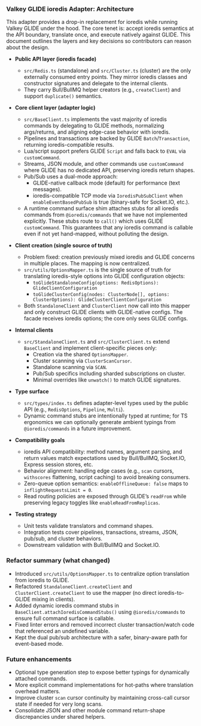 ### Valkey GLIDE ioredis Adapter: Architecture

This adapter provides a drop-in replacement for ioredis while running Valkey GLIDE under the hood. The core tenet is: accept ioredis semantics at the API boundary, translate once, and execute natively against GLIDE. This document outlines the layers and key decisions so contributors can reason about the design.

- **Public API layer (ioredis facade)**
  - `src/Redis.ts` (standalone) and `src/Cluster.ts` (cluster) are the only externally consumed entry points. They mirror ioredis classes and constructor signatures and delegate to the internal clients.
  - They carry Bull/BullMQ helper creators (e.g., `createClient`) and support `duplicate()` semantics.

- **Core client layer (adapter logic)**
  - `src/BaseClient.ts` implements the vast majority of ioredis commands by delegating to GLIDE methods, normalizing args/returns, and aligning edge-case behavior with ioredis.
  - Pipelines and transactions are backed by GLIDE `Batch`/`Transaction`, returning ioredis-compatible results.
  - Lua/script support prefers GLIDE `Script` and falls back to `EVAL` via `customCommand`.
  - Streams, JSON module, and other commands use `customCommand` where GLIDE has no dedicated API, preserving ioredis return shapes.
  - Pub/Sub uses a dual-mode approach:
    - GLIDE-native callback mode (default) for performance (text messages).
    - ioredis-compatible TCP mode via `IoredisPubSubClient` when `enableEventBasedPubSub` is true (binary-safe for Socket.IO, etc.).
  - A runtime command surface shim attaches stubs for all ioredis commands from `@ioredis/commands` that we have not implemented explicitly. These stubs route to `call()` which uses GLIDE `customCommand`. This guarantees that any ioredis command is callable even if not yet hand-mapped, without polluting the design.

- **Client creation (single source of truth)**
  - Problem fixed: creation previously mixed ioredis and GLIDE concerns in multiple places. The mapping is now centralized.
  - `src/utils/OptionsMapper.ts` is the single source of truth for translating ioredis-style options into GLIDE configuration objects:
    - `toGlideStandaloneConfig(options: RedisOptions): GlideClientConfiguration`
    - `toGlideClusterConfig(nodes: ClusterNode[], options: ClusterOptions): GlideClusterClientConfiguration`
  - Both `StandaloneClient` and `ClusterClient` now call into this mapper and only construct GLIDE clients with GLIDE-native configs. The facade receives ioredis options; the core only sees GLIDE configs.

- **Internal clients**
  - `src/StandaloneClient.ts` and `src/ClusterClient.ts` extend `BaseClient` and implement client-specific pieces only:
    - Creation via the shared `OptionsMapper`.
    - Cluster scanning via `ClusterScanCursor`.
    - Standalone scanning via `SCAN`.
    - Pub/Sub specifics including sharded subscriptions on cluster.
    - Minimal overrides like `unwatch()` to match GLIDE signatures.

- **Type surface**
  - `src/types/index.ts` defines adapter-level types used by the public API (e.g., `RedisOptions`, `Pipeline`, `Multi`).
  - Dynamic command stubs are intentionally typed at runtime; for TS ergonomics we can optionally generate ambient typings from `@ioredis/commands` in a future improvement.

- **Compatibility goals**
  - ioredis API compatibility: method names, argument parsing, and return values match expectations used by Bull/BullMQ, Socket.IO, Express session stores, etc.
  - Behavior alignment: handling edge cases (e.g., `scan` cursors, `withscores` flattening, script caching) to avoid breaking consumers.
  - Zero-queue option semantics: `enableOfflineQueue: false` maps to `inflightRequestsLimit = 0`.
  - Read routing policies are exposed through GLIDE’s `readFrom` while preserving legacy toggles like `enableReadFromReplicas`.

- **Testing strategy**
  - Unit tests validate translators and command shapes.
  - Integration tests cover pipelines, transactions, streams, JSON, pub/sub, and cluster behaviors.
  - Downstream validation with Bull/BullMQ and Socket.IO.

### Refactor summary (what changed)

- Introduced `src/utils/OptionsMapper.ts` to centralize option translation from ioredis to GLIDE.
- Refactored `StandaloneClient.createClient` and `ClusterClient.createClient` to use the mapper (no direct ioredis-to-GLIDE mixing in clients).
- Added dynamic ioredis command stubs in `BaseClient.attachIoredisCommandStubs()` using `@ioredis/commands` to ensure full command surface is callable.
- Fixed linter errors and removed incorrect cluster transaction/watch code that referenced an undefined variable.
- Kept the dual pub/sub architecture with a safer, binary-aware path for event-based mode.

### Future enhancements

- Optional type generation step to expose better typings for dynamically attached commands.
- More explicit command implementations for hot-paths where translation overhead matters.
- Improve cluster `scan` cursor continuity by maintaining cross-call cursor state if needed for very long scans.
- Consolidate JSON and other module command return-shape discrepancies under shared helpers.
